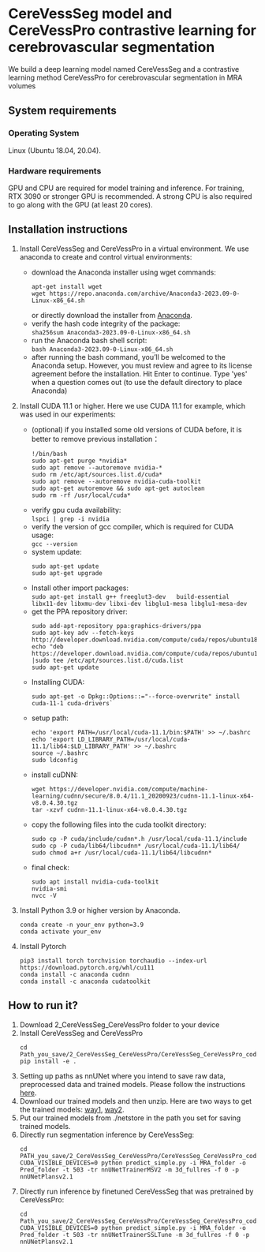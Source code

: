 # CereVessSeg model and CereVessPro contrastive learning for cerebrovascular segmentation
We build a deep learning model named CereVessSeg and a contrastive learning method CereVessPro for cerebrovascular segmentation in MRA volumes
## System requirements
### Operating System
Linux (Ubuntu 18.04, 20.04). 
### Hardware requirements
GPU and CPU are required for model training and inference. For training, RTX 3090 or stronger GPU is recommended. A strong CPU is also required to go along with the GPU (at least 20 cores).


## Installation instructions
1. Install CereVessSeg and CereVessPro in a virtual environment. We use anaconda to create and control virtual environments: 
	* download the Anaconda installer using wget commands:  
         ```
         apt-get install wget
	   wget https://repo.anaconda.com/archive/Anaconda3-2023.09-0-Linux-x86_64.sh
         ```  
      or directly download the installer from [Anaconda](https://www.anaconda.com/download#downloads).
	* verify the hash code integrity of the package:  
		`sha256sum Anaconda3-2023.09-0-Linux-x86_64.sh`
	* run the Anaconda bash shell script:  
		`bash Anaconda3-2023.09-0-Linux-x86_64.sh`
	* after running the bash command, you’ll be welcomed to the Anaconda setup. However, you must review and agree to its license agreement before the installation. Hit Enter to continue. Type 'yes' when a question comes out (to use the default directory to place Anaconda)

2. Install CUDA 11.1 or higher. Here we use CUDA 11.1 for example, which was used in our experiments:
	* (optional) if you installed some old versions of CUDA before, it is better to remove previous installation：
         ```
		!/bin/bash
		sudo apt-get purge *nvidia*
		sudo apt remove --autoremove nvidia-*
		sudo rm /etc/apt/sources.list.d/cuda*
		sudo apt remove --autoremove nvidia-cuda-toolkit
		sudo apt-get autoremove && sudo apt-get autoclean
		sudo rm -rf /usr/local/cuda*
         ```
	* verify gpu cuda availability:  
			`lspci | grep -i nvidia`
	* verify the version of gcc compiler, which is required for CUDA usage:  
			`gcc --version`
	* system update:
         ```
      sudo apt-get update  
		sudo apt-get upgrade 
         ```
	* Install other import packages:  
			`sudo apt-get install g++ freeglut3-dev   build-essential libx11-dev libxmu-dev libxi-dev libglu1-mesa libglu1-mesa-dev`
	* get the PPA repository driver: 
         ```
		sudo add-apt-repository ppa:graphics-drivers/ppa
		sudo apt-key adv --fetch-keys http://developer.download.nvidia.com/compute/cuda/repos/ubuntu1804/x86_64/7fa2af80.pub  
		echo "deb https://developer.download.nvidia.com/compute/cuda/repos/ubuntu1804/x86_64/ |sudo tee /etc/apt/sources.list.d/cuda.list 
		sudo apt-get update
         ```
	* Installing CUDA:
         ```
		sudo apt-get -o Dpkg::Options::="--force-overwrite" install cuda-11-1 cuda-drivers`
         ``` 
	* setup path:
         ```
		echo 'export PATH=/usr/local/cuda-11.1/bin:$PATH' >> ~/.bashrc
		echo 'export LD_LIBRARY_PATH=/usr/local/cuda-11.1/lib64:$LD_LIBRARY_PATH' >> ~/.bashrc
		source ~/.bashrc
		sudo ldconfig
         ```
	* install cuDNN:
         ```
		wget https://developer.nvidia.com/compute/machine-learning/cudnn/secure/8.0.4/11.1_20200923/cudnn-11.1-linux-x64-v8.0.4.30.tgz
		tar -xzvf cudnn-11.1-linux-x64-v8.0.4.30.tgz
         ```
	* copy the following files into the cuda toolkit directory:
         ```
		sudo cp -P cuda/include/cudnn*.h /usr/local/cuda-11.1/include
		sudo cp -P cuda/lib64/libcudnn* /usr/local/cuda-11.1/lib64/
		sudo chmod a+r /usr/local/cuda-11.1/lib64/libcudnn*
         ```
	* final check:
         ```
		sudo apt install nvidia-cuda-toolkit
		nvidia-smi
		nvcc -V
         ```
3. Install Python 3.9 or higher version by Anaconda.  
    ```
    conda create -n your_env python=3.9
	conda activate your_env
	```
4. Install Pytorch 
    ```  
	pip3 install torch torchvision torchaudio --index-url https://download.pytorch.org/whl/cu111
	conda install -c anaconda cudnn
	conda install -c anaconda cudatoolkit
	```
## How to run it? 
   1. Download 2_CereVessSeg_CereVessPro folder to your device
   2. Install CereVessSeg and CereVessPro
   		```
		cd Path_you_save/2_CereVessSeg_CereVessPro/CereVessSeg_CereVessPro_code
    	pip install -e .
	    ``` 
   3. Setting up paths as nnUNet where you intend to save raw data, preprocessed data and trained models. Please follow the instructions [here]( https://github.com/MIC-DKFZ/nnUNet/blob/master/documentation/setting_up_paths.md).
   4. Download our trained models and then unzip. Here are two ways to get the trained models: [way1](https://pan.baidu.com/s/1v8X-hEaug5Jsawpra97Tcg?pwd=vhcq), 
   [way2](https://terabox.com/s/1V0DPKO9qrfQ6lkFvh3TJCA).
   5. Put our trained models from ./netstore in the path you set for saving trained models.
   6. Directly run segmentation inference by CereVessSeg:
		```
        cd PATH_you_save/2_CereVessSeg_CereVessPro/CereVessSeg_CereVessPro_code/nnunet/inference
        CUDA_VISIBLE_DEVICES=0 python predict_simple.py -i MRA_folder -o Pred_folder -t 503 -tr nnUNetTrainerMSV2 -m 3d_fullres -f 0 -p nnUNetPlansv2.1
        ```
   7. Directly run inference by finetuned CereVessSeg that was pretrained by CereVessPro:
    	```
   		cd Path_you_save/2_CereVessSeg_CereVessPro/CereVessSeg_CereVessPro_code/nnunet/inference
   		CUDA_VISIBLE_DEVICES=0 python predict_simple.py -i MRA_folder -o Pred_folder -t 503 -tr nnUNetTrainerSSLTune -m 3d_fullres -f 0 -p nnUNetPlansv2.1
   		```

